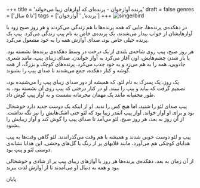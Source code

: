 +++
title = 'پرنده آوازخوان - پرنده‌ای که آوازهای زیبا می‌خواند'
draft = false
genres = ['تا ۵ سال']
tags = ['پرنده', ' آوازخوان']
+++
![singerbird](/105.SingerBird.jpg)

در دهکده‌ی پرنده‌ها، جایی که همه پرنده‌ها با هم زندگی می‌کردند و هر روز صبح زود با آوازهایشان از خواب بیدار می‌شدند، یک پرنده‌ی خاص به نام پیپ زندگی می‌کرد. پیپ یک پرنده خیلی خاص بود، صدای آوازش همه را به خود مشغول می‌کرد.

هر روز صبح، پیپ روی شاخه‌ی بلندی از یک درخت در وسط دهکده‌ی پرنده‌ها نشسته بود. با باز شدن چشم‌هایش، اون آغاز می‌کرد به آواز خواندن. صدای زیبای پیپ، مانند شعری جادویی، همه را به هم می‌زد و به خود جذب می‌کرد. پرنده‌های کوچک و بزرگ، از همه گوشه و کنار دهکده، جمع می‌شدند تا صدای پیپ را بشنوند.

یک روز، یک پسرک به نام لئو، که همیشه از دور صدای زیبای پیپ را می‌شنیده بود، تصمیم گرفت که بیاید و پیپ را ببیند. او در کنار درختی که پیپ روی آن نشسته بود، به طور مخفیانه مانند یک مهمان محرمانه نشست و به آواز پیپ گوش داد.

پیپ صدای لئو را شنید، اما هیچ کس را ندید. او از اینکه یک دوست جدید دارد خوشحال بود و برای او آواز خواند. آواز پیپ آنقدر زیبا بود که لئو حتی اشک‌هایش را نیز نگه نداشت. از آن روز به بعد، هر روز صبح، لئو می‌آمد تا صدای پیپ را گوش کند و آواز زیبایش را بشنود.

پیپ و لئو دوست خوبی شدند و همیشه با هم وقت می‌گذراندند. لئو گاهی وقت‌ها به پیپ هدایای کوچکی هم می‌آورد، مانند قلابهای پر از رنگ یا گل‌های وحشی. این هدایا نشانه‌ی دوستی لئو و پیپ بود.

از آن زمان به بعد، دهکده‌ی پرنده‌ها هر روز با آوازهای زیبای پیپ پر از شادی و خوشحالی بود و همه به دنبال او می‌آمدند تا از آوازش لذت ببرند.

پایان